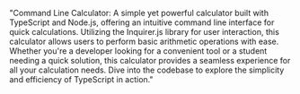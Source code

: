 
"Command Line Calculator: A simple yet powerful calculator built with TypeScript and Node.js, offering an intuitive command line interface for quick calculations. Utilizing the Inquirer.js library for user interaction, this calculator allows users to perform basic arithmetic operations with ease. Whether you're a developer looking for a convenient tool or a student needing a quick solution, this calculator provides a seamless experience for all your calculation needs. Dive into the codebase to explore the simplicity and efficiency of TypeScript in action."
